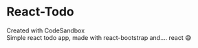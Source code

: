 # React-Todo
Created with CodeSandbox
<br>
Simple react todo app, made with react-bootstrap and.... react 😅
<br>
